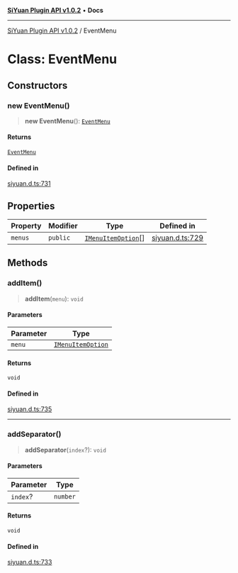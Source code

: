 [**SiYuan Plugin API v1.0.2**](../README.md) • **Docs**

---

[SiYuan Plugin API v1.0.2](../README.md) / EventMenu

# Class: EventMenu

## Constructors

### new EventMenu()

> **new EventMenu**(): [`EventMenu`](EventMenu.md)

#### Returns

[`EventMenu`](EventMenu.md)

#### Defined in

[siyuan.d.ts:731](https://github.com/siyuan-note/petal/tree/main/siyuan.d.ts#L731)

## Properties

| Property | Modifier | Type                                                    | Defined in                                                                         |
| -------- | -------- | ------------------------------------------------------- | ---------------------------------------------------------------------------------- |
| `menus`  | `public` | [`IMenuItemOption`](../interfaces/IMenuItemOption.md)[] | [siyuan.d.ts:729](https://github.com/siyuan-note/petal/tree/main/siyuan.d.ts#L729) |

## Methods

### addItem()

> **addItem**(`menu`): `void`

#### Parameters

| Parameter | Type                                                  |
| --------- | ----------------------------------------------------- |
| `menu`    | [`IMenuItemOption`](../interfaces/IMenuItemOption.md) |

#### Returns

`void`

#### Defined in

[siyuan.d.ts:735](https://github.com/siyuan-note/petal/tree/main/siyuan.d.ts#L735)

---

### addSeparator()

> **addSeparator**(`index`?): `void`

#### Parameters

| Parameter | Type     |
| --------- | -------- |
| `index`?  | `number` |

#### Returns

`void`

#### Defined in

[siyuan.d.ts:733](https://github.com/siyuan-note/petal/tree/main/siyuan.d.ts#L733)
